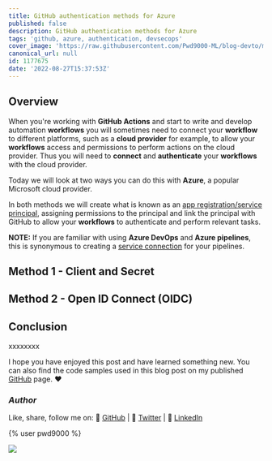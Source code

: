 ```yaml
---
title: GitHub authentication methods for Azure
published: false
description: GitHub authentication methods for Azure
tags: 'github, azure, authentication, devsecops'
cover_image: 'https://raw.githubusercontent.com/Pwd9000-ML/blog-devto/main/posts/2022/GitHub-Auth-Methods-Azure/assets/main0.png'
canonical_url: null
id: 1177675
date: '2022-08-27T15:37:53Z'
---
```


## Overview

When you're working with **GitHub Actions** and start to write and develop automation **workflows** you will sometimes need to connect your **workflow** to different platforms, such as a **cloud provider** for example, to allow your **workflows** access and permissions to perform actions on the cloud provider. Thus you will need to **connect** and **authenticate** your **workflows** with the cloud provider.

Today we will look at two ways you can do this with **Azure**, a popular Microsoft cloud provider.

In both methods we will create what is known as an [app registration/service principal](https://docs.microsoft.com/en-us/azure/active-directory/develop/app-objects-and-service-principals), assigning permissions to the principal and link the principal with GitHub to allow your **workflows** to authenticate and perform relevant tasks.

**NOTE:** If you are familiar with using **Azure DevOps** and **Azure pipelines**, this is synonymous to creating a [service connection](https://docs.microsoft.com/en-us/azure/devops/pipelines/library/service-endpoints?view=azure-devops&tabs=yaml) for your pipelines.

## Method 1 - Client and Secret

## Method 2 - Open ID Connect (OIDC)

## Conclusion

xxxxxxxx

I hope you have enjoyed this post and have learned something new. You can also find the code samples used in this blog post on my published [GitHub](https://github.com/Pwd9000-ML/blog-devto/tree/main/posts/2022/GitHub-Auth-Methods-Azure/code) page. :heart:

### _Author_

Like, share, follow me on: :octopus: [GitHub](https://github.com/Pwd9000-ML) | :penguin: [Twitter](https://twitter.com/pwd9000) | :space_invader: [LinkedIn](https://www.linkedin.com/in/marcel-l-61b0a96b/)

{% user pwd9000 %}

<a href="https://www.buymeacoffee.com/pwd9000"><img src="https://img.buymeacoffee.com/button-api/?text=Buy me a coffee&emoji=&slug=pwd9000&button_colour=FFDD00&font_colour=000000&font_family=Cookie&outline_colour=000000&coffee_colour=ffffff"></a>
